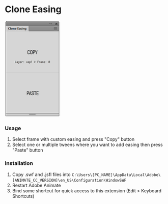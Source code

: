 # Clone Easing




![preview](https://github.com/tpkn/clone-easing/blob/master/preview.png)


### Usage
1. Select frame with custom easing and press "Copy" button
2. Select one or multiple tweens where you want to add easing then press "Paste" button



### Installation
1. Copy .swf and .jsfl files into `C:\Users\[PC_NAME]\AppData\Local\Adobe\[ANIMATE_CC_VERSION]\en_US\Configuration\WindowSWF`
2. Restart Adobe Animate
3. Bind some shortcut for quick access to this extension (Edit > Keyboard Shortcuts)